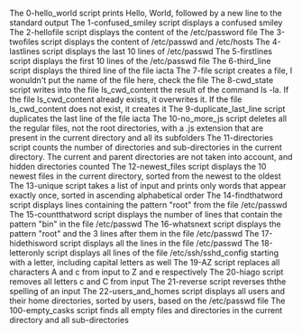 The 0-hello_world script prints Hello, World, followed by a new line to the standard output
The 1-confused_smiley script displays a confused smiley
The 2-hellofile script displays the content of the /etc/password file
The 3-twofiles script displays the content of /etc/passwd and /etc/hosts
The 4-lastlines script displays the last 10 lines of /etc/passwd
The 5-firstlines script displays the first 10 lines of the /etc/passwd file
The 6-third_line script displays the thired line of the file iacta
The 7-file script creates a file, I wonuldn't put the name of the file here, check the file
The 8-cwd_state script writes into the file ls_cwd_content the result of the command ls -la. If the file ls_cwd_content already exists, it overwrites it. If the file ls_cwd_content does not exist, it creates it
The 9-duplicate_last_line script duplicates the last line of the file iacta
The 10-no_more_js script deletes all the regular files, not the root directories, with a .js extension that are present in the current directory and all its subfolders
The 11-directories script counts the number of directories and sub-directories in the current directory. The current and parent directories are not taken into account, and hidden directories counted
The 12-newest_files script displays the 10 newest files in the current directory, sorted from the newest to the oldest
The 13-unique script takes a list of input and prints only words that appear exactly once, sorted in ascending alphabetical order
The 14-findthatword script displays lines containing the pattern "root" from the file /etc/passwd
The 15-countthatword script displays the number of lines that contain the pattern "bin" in the file /etc/passwd
The 16-whatsnext script displays the pattern "root" and the 3 lines after them in the file /etc/passwd
The 17-hidethisword script displays all the lines in the file /etc/passwd
The 18-letteronly script displays all lines of the file /etc/ssh/sshd_config starting with a letter, including capital letters as well
The 19-AZ script replaces all characters A and c from input to Z and e respectively
The 20-hiago script removes all letters c and C from input
The 21-reverse script reverses ththe spelling of an input
The 22-users_and_homes script displays all users and their home directories, sorted by users, based on the /etc/passwd file
The 100-empty_casks script finds all empty files and directories in the current directory and all sub-directories
